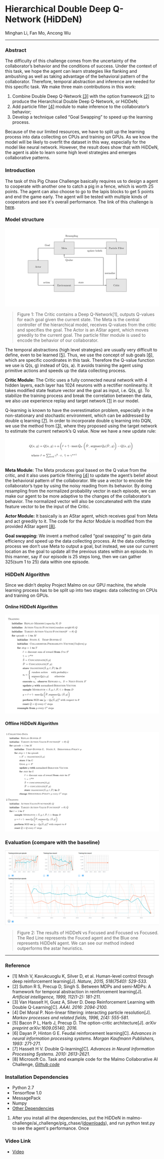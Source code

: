 # Hierarchical Double Deep Q-Network (HiDDeN)
Minghan Li, Fan Mo, Ancong Wu

----
### Abstract
The difficulty of this challenge comes from the uncertainty of the collaborator’s behavior and the conditions of success. Under the context of this task, we hope the agent can learn strategies like flanking and ambushing as well as taking advantage of the behavioral pattern of the collaborator. Therefore, temporal abstraction and inference are needed for this specific task. We make three main contributions in this work:
1. Combine Double Deep Q-Network [[3]](#reference) with the option framework [[2]](#reference) to produce the Hierarchical Double Deep Q-Network, or HiDDeN;
1. Add particle filter [[4]](#reference) module to make inference to the collaborator’s behavior;
1. Develop a technique called “Goal Swapping” to speed up the learning process.

Because of the our limited resources, we have to split up the learning process into data collecting on CPUs and training on GPUs. As we know the model will be likely to overfit the dataset in this way, especially for the model like neural network. However, the result does show that with HiDDeN, the agent is able to learn some high level strategies and emerges collaborative patterns.

### Introduction
The task of this Pig Chase Challenge basically requires us to design a agent to cooperate with another one to catch a pig in a fence, which is worth 25 points. The agent can also choose to go to the lapis blocks to get 5 points and end the game early. The agent will be tested with multiple kinds of cooperators and see it's overall performance. The link of this challenge is [here](https://github.com/Microsoft/malmo-challenge/blob/master/ai_challenge/pig_chase/README.md).

### Model structure
![Model structure](doc/chart-cut.png)
>Figure 1: The Critic contains a Deep Q-Network[1], outputs Q-values for each goal given the current state. The Meta is the central controller of the hierarchical model, receives Q-values from the critic and specifies the goal. The Actor is an AStar agent, which moves greedily to the current goal. The particle filter module is used to encode the behavior of our collaborator.

The temporal abstractions (high level strategies) are usually very difficult to define, even to be learned [[5]](#reference). Thus, we use the concept of sub goals [[6]](#reference), which are specific coordinates in this task. Therefore the Q-value function we use is Q(s, g) instead of Q(s, a). It avoids training the agent using primitive actions and  speeds up the data collecting process.

**Critic Module:**
The Critic uses a fully connected neural network with 4 hidden layers, each layer has 1024 neurons with a rectifier nonlinearity. It takes modified state feature vector and the goal as input, i.e. Q(s, g). To stabilize the training process and break the correlation between the data, we also use experience replay and target network [[1]](#reference) in our model.

Q-learning is known to have the overestimation problem, especially in the non-stationary and stochastic environment, which can be addressed by double q learning [[7]](#reference). In order to incorporate double q learning into DQN, we use the method from [[3]](#reference), where they proposed using the target network to estimate the current network’s Q value. Now we have a new update rule:

![formula](doc/formula-cut.png)

**Meta Module:**
The Meta produces goal based on the Q value from the critic, and it also uses particle filtering [[4]](#reference) to update the agent’s belief about the behavioral pattern of the collaborator. We use a vector to encode the collaborator’s type by using the noisy reading from its behavior. By doing resampling from the normalized probability vector in each episode, we can make our agent to be more adaptive to the changes of the collaborator’s behavior. The normalized vector will also be concatenated with the state feature vector to be the input of the Critic.

**Actor Module:**
It basically is an AStar agent, which receives goal from Meta and act greedily to it. The code for the Actor Module is modified from the provided AStar agent [[8]](#reference).

**Goal swapping:**
We invent a method called “goal swapping” to gain data efficiency and speed up the data collecting process. At the data collecting process we don’t use Meta to output a goal, but instead, we use our current location as the goal to update all the previous states within an episode. In this manner, say if our episode is 25 steps long, then we can gather 325(sum 1 to 25) data within one episode.

### HiDDeN Algorithm
Since we didn’t deploy Project Malmo on our GPU machine, the whole learning process has to be split up into two stages: data collecting on CPUs and training on GPUs.

#### Online HiDDeN Algorithm
![Algorithm](doc/algo-online-cut.png)

#### Offline HiDDeN Algorithm
![Algorithm](doc/algo-offline-cut.png)

### Evaluation (compare with the baseline)
![VS focused](doc/results.png)
>Figure 2: The results of HiDDeN vs Focused and Focused vs Focused. The Red Line represents the Fouced agent and the Blue one represents HiDDeN agent. We can see our method indeed outperforms the astar heuristics.

---
### Reference
* [1] Mnih V, Kavukcuoglu K, Silver D, et al. Human-level control through deep reinforcement learning[J]. _Nature, 2015, 518(7540): 529-533._
* [2] Sutton R S, Precup D, Singh S. Between MDPs and semi-MDPs: A framework for temporal abstraction in reinforcement learning[J]. _Artificial intelligence, 1999, 112(1-2): 181-211._
* [3] Van Hasselt H, Guez A, Silver D. Deep Reinforcement Learning with Double Q-Learning[C]. _AAAI. 2016: 2094-2100._
* [4] Del Moral P. Non-linear filtering: interacting particle resolution[J]. _Markov processes and related fields, 1996, 2(4): 555-581._
* [5] Bacon P L, Harb J, Precup D. The option-critic architecture[J]. _arXiv preprint arXiv:1609.05140, 2016._
* [6] Dayan P, Hinton G E. Feudal reinforcement learning[C]. _Advances in neural information processing systems. Morgan Kaufmann Publishers, 1993: 271-271._
* [7] Hasselt H V. Double Q-learning[C]. _Advances in Neural Information Processing Systems. 2010: 2613-2621._
* [8] Microsoft Co. Task and example code for the Malmo Collaborative AI Challenge, [_Github code_](https://github.com/Microsoft/malmo-challenge)

### Installation Dependencies
* Python 2.7
* Tensorflow 1.0
* MessagePack
* Numpy
* [Other Dependencies](https://github.com/Microsoft/malmo-challenge)

1. After you install all the dependencies, put the HiDDeN in malmo-challenge/ai_challenge/pig_chase/([downloads](https://github.com/Microsoft/malmo-challenge/blob/master/ai_challenge/pig_chase/README.md)), and run python test.py to see the agent's performance. Once

### Video Link
* [Video](https://youtu.be/GR5rj8rRy1c)
